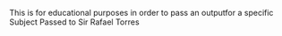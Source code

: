 This is for educational purposes in order to pass an outputfor a specific Subject
Passed to Sir Rafael Torres

